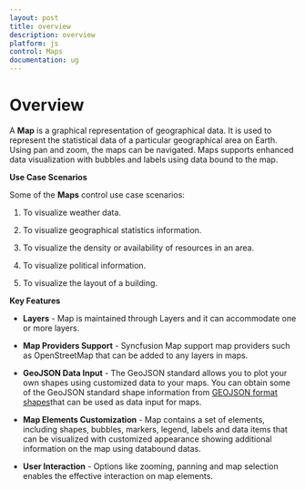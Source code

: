 ```yaml
---
layout: post
title: overview
description: overview
platform: js
control: Maps
documentation: ug
---
```


# Overview

A **Map** is a graphical representation of geographical data. It is used to represent the statistical data of a particular geographical area on Earth. Using pan and zoom, the maps can be navigated. Maps supports enhanced data visualization with bubbles and labels using data bound to the map.

**Use Case Scenarios**

Some of the **Maps** control use case scenarios:

1. To visualize weather data.

2. To visualize geographical statistics information.

3. To visualize the density or availability of resources in an area.

4. To visualize political information.

5. To visualize the layout of a building.

**Key Features**

* **Layers** - Map is maintained through Layers and it can accommodate one or more layers.

* **Map Providers Support** - Syncfusion Map support map providers such as OpenStreetMap that can be added to any layers in maps.

* **GeoJSON Data Input** - The GeoJSON standard allows you to plot your own shapes using customized data to your maps. You can obtain some of the GeoJSON standard shape information from [GEOJSON format shapes](http://www.syncfusion.com/uploads/user/uploads/Maps_GeoJSON.zip)that can be used as data input for maps.

* **Map Elements Customization** - Map contains a set of elements, including shapes, bubbles, markers, legend, labels and data items that can be visualized with customized appearance showing additional information on the map using databound datas.

* **User Interaction** - Options like zooming, panning and map selection enables the effective interaction on map elements.



